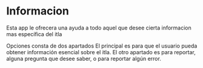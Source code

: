 # Informacion
Esta app le ofrecera una ayuda a todo aquel que desee cierta informacion mas específica del itla 

Opciones 
consta de dos apartados
El principal es para que el usuario pueda obtener información esencial sobre el itla.
El otro apartado es para reportar, alguna pregunta que desee saber, o para reportar algún error.
